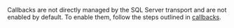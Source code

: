 Callbacks are not directly managed by the SQL Server transport and are not enabled by default. To enable them, follow the steps outlined in [callbacks](/nservicebus/messaging/callbacks.md).